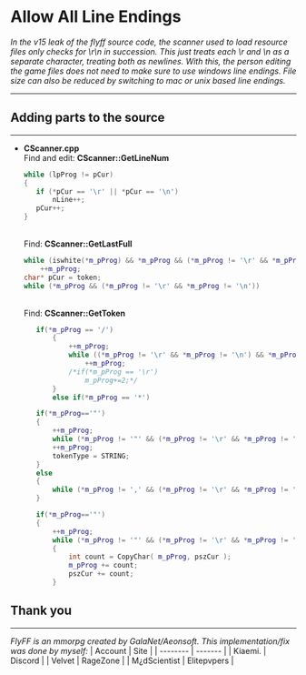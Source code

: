# Allow All Line Endings
_In the v15 leak of the flyff source code, the scanner used to load resource files only checks for \r\n in succession. This just treats each \r and \n as a separate character, treating both as newlines. With this, the person editing the game files does not need to make sure to use windows line endings. File size can also be reduced by switching to mac or unix based line endings._

---
## Adding parts to the source
---
   - **CScanner.cpp**  
     Find and edit: **CScanner::GetLineNum**
     ```CPP
     while (lpProg != pCur)
     {
		if (*pCur == '\r' || *pCur == '\n')
			nLine++;
		pCur++;
     }
     ```
     <br/>Find: **CScanner::GetLastFull**
     ```CPP
     while (iswhite(*m_pProg) && *m_pProg && (*m_pProg != '\r' && *m_pProg != '\n'))
         ++m_pProg;
     char* pCur = token; 
     while (*m_pProg && (*m_pProg != '\r' && *m_pProg != '\n'))
     ```
     <br/>Find: **CScanner::GetToken**
     ```CPP
		if(*m_pProg == '/') 
			{ 
				++m_pProg;
				while ((*m_pProg != '\r' && *m_pProg != '\n') && *m_pProg != '\0') 
					++m_pProg;
				/*if(*m_pProg == '\r') 
					m_pProg+=2;*/
			}
			else if(*m_pProg == '*') 
     ```
     ```CPP
		if(*m_pProg=='"') 
		{
			++m_pProg;
			while (*m_pProg != '"' && (*m_pProg != '\r' && *m_pProg != '\n') && *m_pProg != '\0'){ *pszCur++ = *m_pProg++; }
			++m_pProg; 
			tokenType = STRING; 
		}
		else
		{
			while (*m_pProg != ',' && (*m_pProg != '\r' && *m_pProg != '\n') && *m_pProg != '\0'){ *pszCur++ = *m_pProg++; }
		}
     ```
     ```CPP
		if(*m_pProg=='"') 
		{
			++m_pProg;
			while (*m_pProg != '"' && (*m_pProg != '\r' && *m_pProg != '\n') && *m_pProg != '\0' && (pszCur - token) < MAX_TOKENSTR)
			{
				int count = CopyChar( m_pProg, pszCur );
				m_pProg += count;
				pszCur += count;
			}
     ```
## Thank you
---
_FlyFF is an mmorpg created by GalaNet/Aeonsoft. This implementation/fix was done by myself:_
| Account  | Site |
| -------- | ------- |
| Kiaemi. | Discord |
| Velvet | RageZone |
| M¿dScientist | Elitepvpers |

